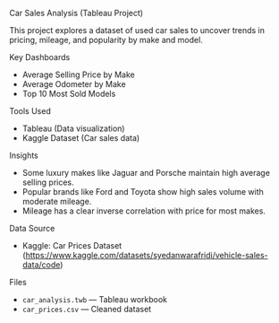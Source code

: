 Car Sales Analysis (Tableau Project)

This project explores a dataset of used car sales to uncover trends in pricing, mileage, and popularity by make and model.

Key Dashboards
- Average Selling Price by Make
- Average Odometer by Make
- Top 10 Most Sold Models

Tools Used
- Tableau (Data visualization)
- Kaggle Dataset (Car sales data)

Insights
- Some luxury makes like Jaguar and Porsche maintain high average selling prices.
- Popular brands like Ford and Toyota show high sales volume with moderate mileage.
- Mileage has a clear inverse correlation with price for most makes.

Data Source
- Kaggle: Car Prices Dataset (https://www.kaggle.com/datasets/syedanwarafridi/vehicle-sales-data/code)

Files
- `car_analysis.twb` — Tableau workbook
- `car_prices.csv` — Cleaned dataset

